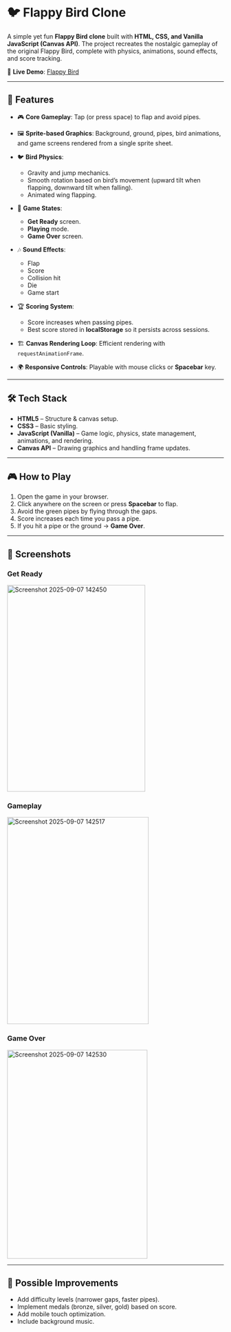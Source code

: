# 🐦 Flappy Bird Clone

A simple yet fun **Flappy Bird clone** built with **HTML, CSS, and Vanilla JavaScript (Canvas API)**.
The project recreates the nostalgic gameplay of the original Flappy Bird, complete with physics, animations, sound effects, and score tracking.

🔗 **Live Demo**: [Flappy Bird](https://navidmirsoleimani.github.io/flappy-bird-js)

---

## 🚀 Features

* 🎮 **Core Gameplay**: Tap (or press space) to flap and avoid pipes.
* 🖼️ **Sprite-based Graphics**: Background, ground, pipes, bird animations, and game screens rendered from a single sprite sheet.
* 🐦 **Bird Physics**:

  * Gravity and jump mechanics.
  * Smooth rotation based on bird’s movement (upward tilt when flapping, downward tilt when falling).
  * Animated wing flapping.
* 🛑 **Game States**:

  * **Get Ready** screen.
  * **Playing** mode.
  * **Game Over** screen.
* 🎶 **Sound Effects**:

  * Flap
  * Score
  * Collision hit
  * Die
  * Game start
* 🏆 **Scoring System**:

  * Score increases when passing pipes.
  * Best score stored in **localStorage** so it persists across sessions.
* 🏗️ **Canvas Rendering Loop**: Efficient rendering with `requestAnimationFrame`.
* 🌍 **Responsive Controls**: Playable with mouse clicks or **Spacebar** key.

---

## 🛠️ Tech Stack

* **HTML5** – Structure & canvas setup.
* **CSS3** – Basic styling.
* **JavaScript (Vanilla)** – Game logic, physics, state management, animations, and rendering.
* **Canvas API** – Drawing graphics and handling frame updates.

---

## 🎮 How to Play

1. Open the game in your browser.
2. Click anywhere on the screen or press **Spacebar** to flap.
3. Avoid the green pipes by flying through the gaps.
4. Score increases each time you pass a pipe.
5. If you hit a pipe or the ground → **Game Over**.

---

## 📸 Screenshots

### Get Ready

<img width="321" height="480" alt="Screenshot 2025-09-07 142450" src="https://github.com/user-attachments/assets/a5769ca3-153c-4c96-b091-1728c2cffe6b" />


### Gameplay

<img width="329" height="481" alt="Screenshot 2025-09-07 142517" src="https://github.com/user-attachments/assets/dbd0b061-eaf2-4494-ada8-f25067e90975" />


### Game Over

<img width="326" height="485" alt="Screenshot 2025-09-07 142530" src="https://github.com/user-attachments/assets/0115eb1c-1c14-488c-ad37-e956871682ac" />


---

## 🔮 Possible Improvements

* Add difficulty levels (narrower gaps, faster pipes).
* Implement medals (bronze, silver, gold) based on score.
* Add mobile touch optimization.
* Include background music.

